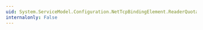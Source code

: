 ```yaml
---
uid: System.ServiceModel.Configuration.NetTcpBindingElement.ReaderQuotas
internalonly: False
---
```

